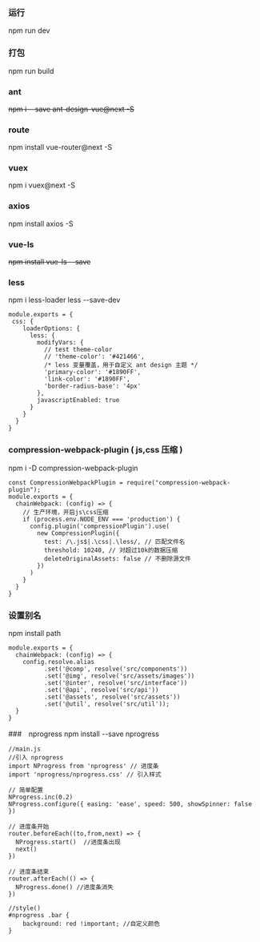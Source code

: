 ### 运行
npm run dev

### 打包
npm run build

### ant
~~npm i --save ant-design-vue@next -S~~

### route
npm install vue-router@next -S

### vuex
npm i vuex@next -S

### axios
npm install axios -S 

### vue-ls
<del> npm install vue-ls --save </del>

### less
npm i less-loader less --save-dev
```
module.exports = {
 css: {
    loaderOptions: {
      less: {
        modifyVars: {
          // test theme-color
          // 'theme-color': '#421466',
          /* less 变量覆盖，用于自定义 ant design 主题 */
          'primary-color': '#1890FF',
          'link-color': '#1890FF',
          'border-radius-base': '4px'
        },
        javascriptEnabled: true
      }
    }
  }
}
```

### compression-webpack-plugin ( js,css 压缩 )
npm i -D compression-webpack-plugin
```
const CompressionWebpackPlugin = require("compression-webpack-plugin");
module.exports = {
  chainWebpack: (config) => {
    // 生产环境，开启js\css压缩
    if (process.env.NODE_ENV === 'production') {
      config.plugin('compressionPlugin').use(
        new CompressionPlugin({
          test: /\.js$|.\css|.\less/, // 匹配文件名
          threshold: 10240, // 对超过10k的数据压缩
          deleteOriginalAssets: false // 不删除源文件
        })
      )
    }
  }
}
```

### 设置别名
npm install path
```
module.exports = {
  chainWebpack: (config) => {
    config.resolve.alias
          .set('@comp', resolve('src/components'))
          .set('@img', resolve('src/assets/images'))
          .set('@inter', resolve('src/interface'))
          .set('@api', resolve('src/api'))
          .set('@assets', resolve('src/assets'))
          .set('@util', resolve('src/util'));
  }
}
```

###　nprogress
npm install --save nprogress 
```
//main.js
//引入 nprogress
import NProgress from 'nprogress' // 进度条
import 'nprogress/nprogress.css' // 引入样式

// 简单配置
NProgress.inc(0.2)
NProgress.configure({ easing: 'ease', speed: 500, showSpinner: false })

// 进度条开始
router.beforeEach((to,from,next) => {
  NProgress.start()  //进度条出现
  next()
})

// 进度条结束
router.afterEach(() => {
  NProgress.done() //进度条消失
})

//style()
#nprogress .bar {
    background: red !important; //自定义颜色
}
```
